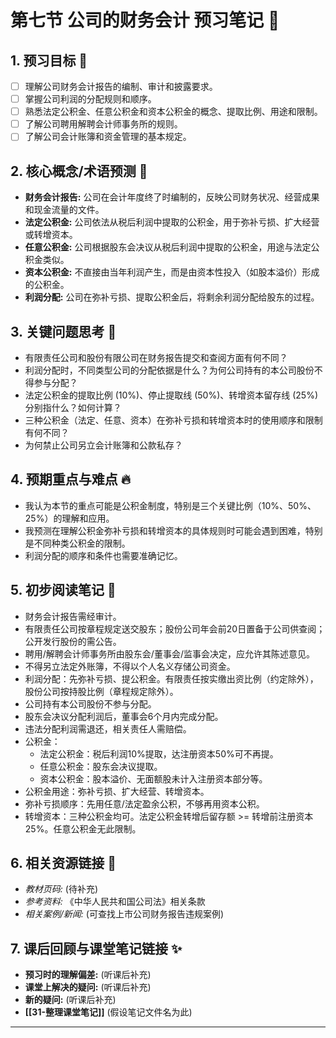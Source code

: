 # 第七节 公司的财务会计 预习笔记 🚀

## 1. 预习目标 🎯
*   [ ] 理解公司财务会计报告的编制、审计和披露要求。
*   [ ] 掌握公司利润的分配规则和顺序。
*   [ ] 熟悉法定公积金、任意公积金和资本公积金的概念、提取比例、用途和限制。
*   [ ] 了解公司聘用解聘会计师事务所的规则。
*   [ ] 了解公司会计账簿和资金管理的基本规定。

## 2. 核心概念/术语预测 🔑
*   **财务会计报告:** 公司在会计年度终了时编制的，反映公司财务状况、经营成果和现金流量的文件。
*   **法定公积金:** 公司依法从税后利润中提取的公积金，用于弥补亏损、扩大经营或转增资本。
*   **任意公积金:** 公司根据股东会决议从税后利润中提取的公积金，用途与法定公积金类似。
*   **资本公积金:** 不直接由当年利润产生，而是由资本性投入（如股本溢价）形成的公积金。
*   **利润分配:** 公司在弥补亏损、提取公积金后，将剩余利润分配给股东的过程。

## 3. 关键问题思考 🤔
*   有限责任公司和股份有限公司在财务报告提交和查阅方面有何不同？
*   利润分配时，不同类型公司的分配依据是什么？为何公司持有的本公司股份不得参与分配？
*   法定公积金的提取比例 (10%)、停止提取线 (50%)、转增资本留存线 (25%) 分别指什么？如何计算？
*   三种公积金（法定、任意、资本）在弥补亏损和转增资本时的使用顺序和限制有何不同？
*   为何禁止公司另立会计账簿和公款私存？

## 4. 预期重点与难点 🔥
*   我认为本节的重点可能是公积金制度，特别是三个关键比例（10%、50%、25%）的理解和应用。
*   我预测在理解公积金弥补亏损和转增资本的具体规则时可能会遇到困难，特别是不同种类公积金的限制。
*   利润分配的顺序和条件也需要准确记忆。

## 5. 初步阅读笔记 📝
*   财务会计报告需经审计。
*   有限责任公司按章程规定送交股东；股份公司年会前20日置备于公司供查阅；公开发行股份的需公告。
*   聘用/解聘会计师事务所由股东会/董事会/监事会决定，应允许其陈述意见。
*   不得另立法定外账簿，不得以个人名义存储公司资金。
*   利润分配：先弥补亏损、提公积金。有限责任按实缴出资比例（约定除外），股份公司按持股比例（章程规定除外）。
*   公司持有本公司股份不参与分配。
*   股东会决议分配利润后，董事会6个月内完成分配。
*   违法分配利润需退还，相关责任人需赔偿。
*   公积金：
    *   法定公积金：税后利润10%提取，达注册资本50%可不再提。
    *   任意公积金：股东会决议提取。
    *   资本公积金：股本溢价、无面额股未计入注册资本部分等。
*   公积金用途：弥补亏损、扩大经营、转增资本。
*   弥补亏损顺序：先用任意/法定盈余公积，不够再用资本公积。
*   转增资本：三种公积金均可。法定公积金转增后留存额 >= 转增前注册资本25%。任意公积金无此限制。

## 6. 相关资源链接 🔗
*   *教材页码:* (待补充)
*   *参考资料:* 《中华人民共和国公司法》相关条款
*   *相关案例/新闻:* (可查找上市公司财务报告违规案例)

## 7. 课后回顾与课堂笔记链接 ✨
*   **预习时的理解偏差:** (听课后补充)
*   **课堂上解决的疑问:** (听课后补充)
*   **新的疑问:** (听课后补充)
*   **[[31-整理课堂笔记]]** (假设笔记文件名为此)

--- 
